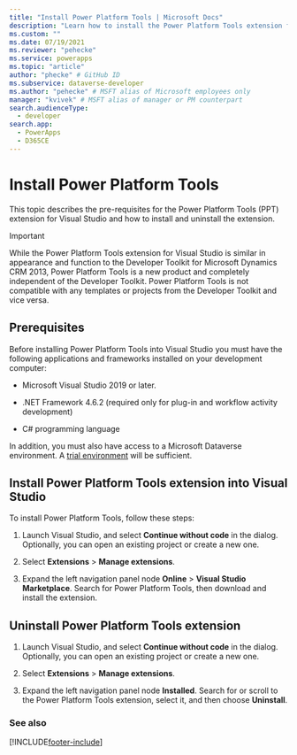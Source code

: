 ```yaml
---
title: "Install Power Platform Tools | Microsoft Docs"
description: "Learn how to install the Power Platform Tools extension for Visual Studio."
ms.custom: ""
ms.date: 07/19/2021
ms.reviewer: "pehecke"
ms.service: powerapps
ms.topic: "article"
author: "phecke" # GitHub ID
ms.subservice: dataverse-developer
ms.author: "pehecke" # MSFT alias of Microsoft employees only
manager: "kvivek" # MSFT alias of manager or PM counterpart
search.audienceType: 
  - developer
search.app: 
  - PowerApps
  - D365CE
---
```


# Install Power Platform Tools

This topic describes the pre-requisites for the Power Platform Tools (PPT) extension for Visual Studio and how to install and uninstall the extension.

> [!IMPORTANT]
> While the Power Platform Tools extension for Visual Studio is similar in appearance and function to the Developer Toolkit for Microsoft Dynamics CRM 2013, Power Platform Tools is a new product and completely independent of the Developer Toolkit. Power Platform Tools is not compatible with any templates or projects from the Developer Toolkit and vice versa.

## Prerequisites

Before installing Power Platform Tools into Visual Studio you must have the following applications and frameworks installed on your development computer:

- Microsoft Visual Studio 2019 or later.

- .NET Framework 4.6.2 (required only for plug-in and workflow activity development)

- C# programming language

In addition, you must also have access to a Microsoft Dataverse environment. A [trial environment](https://powerplatform.microsoft.com/dataverse/) will be sufficient.

## Install Power Platform Tools extension into Visual Studio

To install Power Platform Tools, follow these steps:

1. Launch Visual Studio, and select **Continue without code** in the dialog. Optionally, you can open an existing project or create a new one.

1. Select **Extensions** > **Manage extensions**.

1. Expand the left navigation panel node **Online** > **Visual Studio Marketplace**. Search for Power Platform Tools, then download and install the extension.

## Uninstall Power Platform Tools extension

1. Launch Visual Studio, and select **Continue without code** in the dialog. Optionally, you can open an existing project or create a new one.

1. Select **Extensions** > **Manage extensions**.

1. Expand the left navigation panel node **Installed**. Search for or scroll to the Power Platform Tools extension, select it, and then choose **Uninstall**.

### See also

[!INCLUDE[footer-include](../../../includes/footer-banner.md)]
